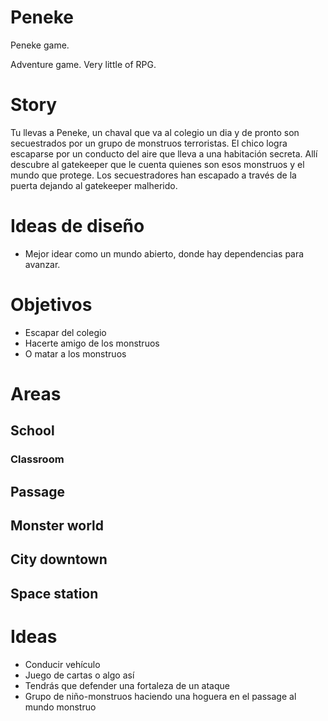 # Peneke
Peneke game.

Adventure game. Very little of RPG.

# Story
Tu llevas a Peneke, un chaval que va al colegio un dia y de pronto son secuestrados por un grupo de monstruos terroristas. 
El chico logra escaparse por un conducto del aire que lleva a una habitación secreta. 
Allí descubre al gatekeeper que le cuenta quienes son esos monstruos y el mundo que protege. 
Los secuestradores han escapado a través de la puerta dejando al gatekeeper malherido.

# Ideas de diseño
* Mejor idear como un mundo abierto, donde hay dependencias para avanzar.


# Objetivos
* Escapar del colegio 
* Hacerte amigo de los monstruos
* O matar a los monstruos


# Areas
## School
### Classroom
## Passage
## Monster world
## City downtown
## Space station
##

# Ideas
* Conducir vehículo
* Juego de cartas o algo así
* Tendrás que defender una fortaleza de un ataque
* Grupo de niño-monstruos haciendo una hoguera en el passage al mundo monstruo

